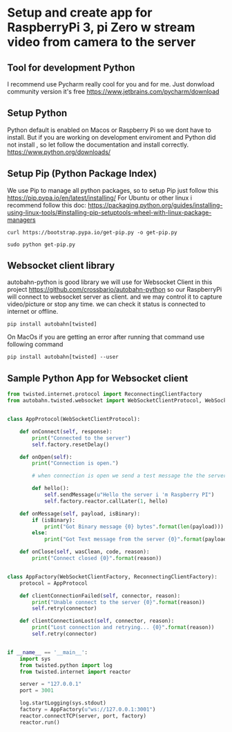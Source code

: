 
# Setup and create app for RaspberryPi 3, pi Zero w stream video from camera to the server

## Tool for development Python
I recommend use Pycharm  really cool for you and for me. Just donwload community version it's free https://www.jetbrains.com/pycharm/download
## Setup Python
Python default is enabled on Macos or Raspberry Pi so we dont have to install. But if you are working on development enviroment and Python did not install , so let follow the documentation and install correctly. https://www.python.org/downloads/ 
## Setup Pip (Python Package Index) 
We use Pip to manage all python packages, so to setup Pip just follow this https://pip.pypa.io/en/latest/installing/ 
For Ubuntu or other linux i recommend follow this doc: https://packaging.python.org/guides/installing-using-linux-tools/#installing-pip-setuptools-wheel-with-linux-package-managers
```
curl https://bootstrap.pypa.io/get-pip.py -o get-pip.py
```
```
sudo python get-pip.py
```
## Websocket client library
 autobahn-python is good library we will use for Websocket Client in this project https://github.com/crossbario/autobahn-python
 so our RaspberryPi will connect to websocket server as client. and we may control it to capture video/picture or stop any time. we can check it status is connected to internet or offline.
 
 ```
 pip install autobahn[twisted]
 ```
On MacOs if you are getting an error after running that command use following command

```
pip install autobahn[twisted] --user
```

## Sample Python App for Websocket client

```python
from twisted.internet.protocol import ReconnectingClientFactory
from autobahn.twisted.websocket import WebSocketClientProtocol, WebSocketClientFactory


class AppProtocol(WebSocketClientProtocol):

    def onConnect(self, response):
        print("Connected to the server")
        self.factory.resetDelay()

    def onOpen(self):
        print("Connection is open.")

        # when connection is open we send a test message the the server.

        def hello():
            self.sendMessage(u"Hello the server i 'm Raspberry PI")
            self.factory.reactor.callLater(1, hello)

    def onMessage(self, payload, isBinary):
        if (isBinary):
            print("Got Binary message {0} bytes".format(len(payload)))
        else:
            print("Got Text message from the server {0}".format(payload.decode('utf8')))

    def onClose(self, wasClean, code, reason):
        print("Connect closed {0}".format(reason))


class AppFactory(WebSocketClientFactory, ReconnectingClientFactory):
    protocol = AppProtocol

    def clientConnectionFailed(self, connector, reason):
        print("Unable connect to the server {0}".format(reason))
        self.retry(connector)

    def clientConnectionLost(self, connector, reason):
        print("Lost connection and retrying... {0}".format(reason))
        self.retry(connector)


if __name__ == '__main__':
    import sys
    from twisted.python import log
    from twisted.internet import reactor

    server = "127.0.0.1"
    port = 3001

    log.startLogging(sys.stdout)
    factory = AppFactory(u"ws://127.0.0.1:3001")
    reactor.connectTCP(server, port, factory)
    reactor.run()

```
